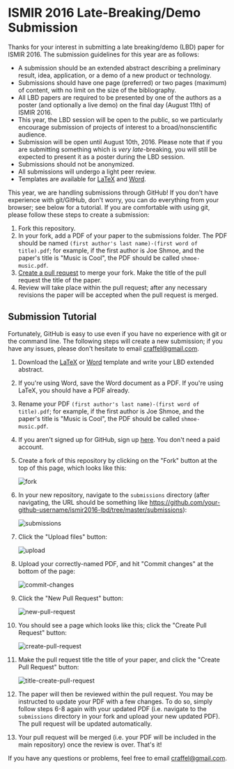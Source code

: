 # ISMIR 2016 Late-Breaking/Demo Submission

Thanks for your interest in submitting a late breaking/demo (LBD) paper for ISMIR 2016.
The submission guidelines for this year are as follows:

- A submission should be an extended abstract describing a preliminary result, idea, application, or a demo of a new product or technology.
- Submissions should have one page (preferred) or two pages (maximum) of content, with no limit on the size of the bibliography.
- All LBD papers are required to be presented by one of the authors as a poster (and optionally a live demo) on the final day (August 11th) of ISMIR 2016.
- This year, the LBD session will be open to the public, so we particularly encourage submission of projects of interest to a broad/nonscientific audience.
- Submission will be open until August 10th, 2016.  Please note that if you are submitting something which is _very late_-breaking, you will still be expected to present it as a poster during the LBD session.
- Submissions should not be anonymized.
- All submissions will undergo a light peer review.
- Templates are available for [LaTeX](https://raw.githubusercontent.com/ismir-net/ismir2016-lbd/master/templates/ISMIR2016-LBD_tex_template.zip) and [Word](https://raw.githubusercontent.com/ismir-net/ismir2016-lbd/master/templates/ISMIR2016-LBD_word_template.zip).

This year, we are handling submissions through GitHub!
If you don't have experience with git/GitHub, don't worry, you can do everything from your browser; see below for a tutorial.
If you are comfortable with using git, please follow these steps to create a submission:

1. Fork this repository.
2. In your fork, add a PDF of your paper to the submissions folder.  The PDF should be named `(first author's last name)-(first word of title).pdf`; for example, if the first author is Joe Shmoe, and the paper's title is "Music is Cool", the PDF should be called `shmoe-music.pdf`.
3. [Create a pull request](https://github.com/ismir-net/ismir2016-lbd/pull/new/master) to merge your fork.  Make the title of the pull request the title of the paper.
4. Review will take place within the pull request; after any necessary revisions the paper will be accepted when the pull request is merged.

## Submission Tutorial

Fortunately, GitHub is easy to use even if you have no experience with git or the command line.
The following steps will create a new submission; if you have any issues, please don't hesitate to email [craffel@gmail.com](craffel@gmail.com).

1. Download the [LaTeX](https://raw.githubusercontent.com/ismir-net/ismir2016-lbd/master/templates/ISMIR2016-LBD_tex_template.zip) or [Word](https://raw.githubusercontent.com/ismir-net/ismir2016-lbd/master/templates/ISMIR2016-LBD_word_template.zip) template and write your LBD extended abstract.
1. If you're using Word, save the Word document as a PDF.  If you're using LaTeX, you should have a PDF already.
1. Rename your PDF `(first author's last name)-(first word of title).pdf`; for example, if the first author is Joe Shmoe, and the paper's title is "Music is Cool", the PDF should be called `shmoe-music.pdf`.
1. If you aren't signed up for GitHub, sign up [here](http://github.com/join).  You don't need a paid account.
1. Create a fork of this repository by clicking on the "Fork" button at the top of this page, which looks like this:

   ![fork](https://raw.githubusercontent.com/ismir-net/ismir2016-lbd/master/images/fork.png "Fork")
1. In your new repository, navigate to the `submissions` directory (after navigating, the URL should be something like https://github.com/your-github-username/ismir2016-lbd/tree/master/submissions):

   ![submissions](https://raw.githubusercontent.com/ismir-net/ismir2016-lbd/master/images/submissions.png "submissions")
1. Click the "Upload files" button:

   ![upload](https://raw.githubusercontent.com/ismir-net/ismir2016-lbd/master/images/upload.png "Upload")
1. Upload your correctly-named PDF, and hit "Commit changes" at the bottom of the page:

   ![commit-changes](https://raw.githubusercontent.com/ismir-net/ismir2016-lbd/master/images/commit-changes.png "Commit changes")
1. Click the "New Pull Request" button:

   ![new-pull-request](https://raw.githubusercontent.com/ismir-net/ismir2016-lbd/master/images/new-pull-request.png "New pull request")
1. You should see a page which looks like this; click the "Create Pull Request" button:

   ![create-pull-request](https://raw.githubusercontent.com/ismir-net/ismir2016-lbd/master/images/create-pull-request.png "Create pull request")
1. Make the pull request title the title of your paper, and click the "Create Pull Request" button:

   ![title-create-pull-request](https://raw.githubusercontent.com/ismir-net/ismir2016-lbd/master/images/title-create-pull-request.png "Title/create pull request")
1. The paper will then be reviewed within the pull request.  You may be instructed to update your PDF with a few changes.  To do so, simply follow steps 6-8 again with your updated PDF (i.e. navigate to the `submissions` directory in your fork and upload your new updated PDF).  The pull request will be updated automatically.
1. Your pull request will be merged (i.e. your PDF will be included in the main repository) once the review is over.  That's it!

If you have any questions or problems, feel free to email craffel@gmail.com.
